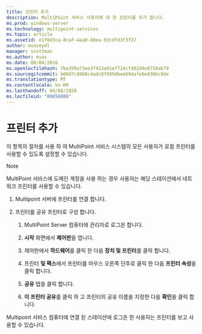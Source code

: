 ```yaml
---
title: 프린터 추가
description: MultiPoint 서비스 사용자에 대 한 프린터를 추가 합니다.
ms.prod: windows-server
ms.technology: multipoint-services
ms.topic: article
ms.assetid: e1f6d3ca-8caf-4aa0-b0ea-93cdfd3f3f37
author: evaseydl
manager: scottman
ms.author: evas
ms.date: 08/04/2016
ms.openlocfilehash: 7be399a73ee37413e01ef714cfd02d4e8750ab79
ms.sourcegitcommit: b00d7c8968c4adc8f699dbee694afe6ed36bc9de
ms.translationtype: MT
ms.contentlocale: ko-KR
ms.lasthandoff: 04/08/2020
ms.locfileid: "80856086"
---
```

# <a name="add-printers"></a>프린터 추가
이 항목의 절차를 사용 하 여 MultiPoint 서비스 시스템의 모든 사용자가 로컬 프린터를 사용할 수 있도록 설정할 수 있습니다.  
  
> [!NOTE]  
> MultiPoint 서비스에 도메인 계정을 사용 하는 경우 사용자는 해당 스테이션에서 네트워크 프린터를 사용할 수 있습니다.  
  
1.  Multipoint 서버에 프린터를 연결 합니다.  
  
2.  프린터를 공유 프린터로 구성 합니다.  
  
    1.  MultiPoint Server 컴퓨터에 관리자로 로그온 합니다.  
  
    2.  **시작** 화면에서 **제어판**을 엽니다.  
  
    3.  제어판에서 **하드웨어**를 클릭 한 다음 **장치 및 프린터**를 클릭 합니다.  
  
    4.  프린터 **및 팩스**에서 프린터를 마우스 오른쪽 단추로 클릭 한 다음 **프린터 속성**을 클릭 합니다.  
  
    5.  **공유** 탭을 클릭 합니다.  
  
    6.  **이 프린터 공유**를 클릭 하 고 프린터의 공유 이름을 지정한 다음 **확인**을 클릭 합니다.  
  
Multipoint 서비스 컴퓨터에 연결 된 스테이션에 로그온 한 사용자는 프린터를 보고 사용할 수 있습니다. 